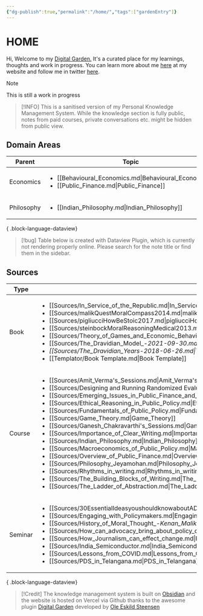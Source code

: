 ```yaml
---
{"dg-publish":true,"permalink":"/home/","tags":["gardenEntry"]}
---
```



# HOME

Hi, 
Welcome to my [Digital Garden.](https://web.archive.org/web/20221112021127/https://maggieappleton.com/garden-history) It's a curated place for my learnings, thoughts and work in progress. You can learn more about me [here](https://santhoshsaravanan.in/) at my website and follow me in twitter [here](https://twitter.com/santhosh_srvnn).    

>[!NOTE] 
This is still a work in progress

>[!INFO] 
> This is a sanitised version of my Personal Knowledge Management System. While the knowledge section is fully public, notes from paid courses, private conversations etc. might be hidden from public view. 
>  

## Domain Areas
| Parent     | Topic                                                                                                                 |
| ---------- | --------------------------------------------------------------------------------------------------------------------- |
| Economics  | <ul><li>[[Behavioural_Economics.md\\|Behavioural_Economics]]</li><li>[[Public_Finance.md\\|Public_Finance]]</li></ul> |
| Philosophy | <ul><li>[[Indian_Philosophy.md\\|Indian_Philosophy]]</li></ul>                                                        |

{ .block-language-dataview}


 >[!bug]
 Table below is created with Dataview Plugin, which is currently not rendering properly online. Please search for the note title or find them in the sidebar.

## Sources


| Type    | Topic                                                                                                                                                                                                                                                                                                                                                                                                                                                                                                                                                                                                                                                                                                                                                                                                                                                                                                                                                                                                                                                                                                                                                                                                                                                                            |
| ------- | -------------------------------------------------------------------------------------------------------------------------------------------------------------------------------------------------------------------------------------------------------------------------------------------------------------------------------------------------------------------------------------------------------------------------------------------------------------------------------------------------------------------------------------------------------------------------------------------------------------------------------------------------------------------------------------------------------------------------------------------------------------------------------------------------------------------------------------------------------------------------------------------------------------------------------------------------------------------------------------------------------------------------------------------------------------------------------------------------------------------------------------------------------------------------------------------------------------------------------------------------------------------------------- |
| Book    | <ul><li>[[Sources/In_Service_of_the_Republic.md\\|In_Service_of_the_Republic]]</li><li>[[Sources/malikQuestMoralCompass2014.md\\|malikQuestMoralCompass2014]]</li><li>[[Sources/pigliucciHowBeStoic2017.md\\|pigliucciHowBeStoic2017]]</li><li>[[Sources/steinbockMoralReasoningMedical2013.md\\|steinbockMoralReasoningMedical2013]]</li><li>[[Sources/Theory_of_Games_and_Economic_Behavior.md\\|Theory_of_Games_and_Economic_Behavior]]</li><li>[[Sources/The_Dravidian_Model_-_2021-09-30.md\\|The_Dravidian_Model_-_2021-09-30]]</li><li>[[Sources/The_Dravidian_Years_-_2018-06-26.md\\|The_Dravidian_Years_-_2018-06-26]]</li><li>[[Templator/Book Template.md\\|Book Template]]</li></ul>                                                                                                                                                                                                                                                                                                                                                                                                                                                                                                                                                                                |
| Course  | <ul><li>[[Sources/Amit_Verma's_Sessions.md\\|Amit_Verma's_Sessions]]</li><li>[[Sources/Designing and Running Randomized Evaluations.md\\|Designing and Running Randomized Evaluations]]</li><li>[[Sources/Emerging_Issues_in_Public_Finance_and_Taxation.md\\|Emerging_Issues_in_Public_Finance_and_Taxation]]</li><li>[[Sources/Ethical_Reasoning_in_Public_Policy.md\\|Ethical_Reasoning_in_Public_Policy]]</li><li>[[Sources/Fundamentals_of_Public_Policy.md\\|Fundamentals_of_Public_Policy]]</li><li>[[Sources/Game_Theory.md\\|Game_Theory]]</li><li>[[Sources/Ganesh_Chakravarthi's_Sessions.md\\|Ganesh_Chakravarthi's_Sessions]]</li><li>[[Sources/Importance_of_Clear_Writing.md\\|Importance_of_Clear_Writing]]</li><li>[[Sources/Indian_Philosophy.md\\|Indian_Philosophy]]</li><li>[[Sources/Macroeconomics_of_Public_Policy.md\\|Macroeconomics_of_Public_Policy]]</li><li>[[Sources/Overview_of_Public_Finance.md\\|Overview_of_Public_Finance]]</li><li>[[Sources/Philosophy_Jeyamohan.md\\|Philosophy_Jeyamohan]]</li><li>[[Sources/Rhythms_in_writing.md\\|Rhythms_in_writing]]</li><li>[[Sources/The_Building_Blocks_of_Writing.md\\|The_Building_Blocks_of_Writing]]</li><li>[[Sources/The_Ladder_of_Abstraction.md\\|The_Ladder_of_Abstraction]]</li></ul> |
| Seminar | <ul><li>[[Sources/30EssentialIdeasyoushouldknowaboutADHD.md\\|30EssentialIdeasyoushouldknowaboutADHD]]</li><li>[[Sources/Engaging_with_Policymakers.md\\|Engaging_with_Policymakers]]</li><li>[[Sources/History_of_Moral_Thought_-_Kenan_Malik.md\\|History_of_Moral_Thought_-_Kenan_Malik]]</li><li>[[Sources/How_can_advocacy_bring_about_policy_change.md\\|How_can_advocacy_bring_about_policy_change]]</li><li>[[Sources/How_Journalism_can_effect_change.md\\|How_Journalism_can_effect_change]]</li><li>[[Sources/India_Semiconductor.md\\|India_Semiconductor]]</li><li>[[Sources/Lessons_from_COVID.md\\|Lessons_from_COVID]]</li><li>[[Sources/PDS_in_Telangana.md\\|PDS_in_Telangana]]</li></ul>                                                                                                                                                                                                                                                                                                                                                                                                                                                                                                                                                                      |

{ .block-language-dataview}


 > [!Credit]
> The knowledge management system is built on [Obsidian](https://obsidian.md/) and the website is hosted on Vercel via Github thanks to the awesome plugin [Digital Garden](https://github.com/oleeskild/obsidian-digital-garden) developed by [Ole Eskild Steensen](https://ko-fi.com/oleeskild)

